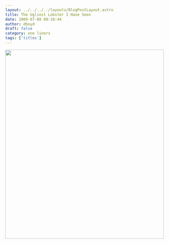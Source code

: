 ```yaml
---
layout: ../../../../layouts/BlogPostLayout.astro
title: The Ugliest Lobster I Have Seen
date: 2009-07-08 00:10:44
author: dboyd
draft: false
category: one liners
tags: ['titles']
---
```

<img
    srcset="https://img.danaboyd.com/images/2009/07/lobsterGirl_480.avif 480w"
    sizes="(max-width: 480px) 100vw"
    src="https://img.danaboyd.com/images/2009/07/lobsterGirl.jpg"
    alt=""
    style="width: clamp(0px, 100%, 600px); height: auto;"
/>